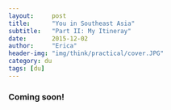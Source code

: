 ```yaml
---
layout:     post
title:      "You in Southeast Asia"
subtitle:   "Part II: My Itineray"
date:       2015-12-02
author:     "Erica"
header-img: "img/think/practical/cover.JPG"
category: du
tags: [du]
---
```


<h3 class="section-heading">Coming soon!</h3>